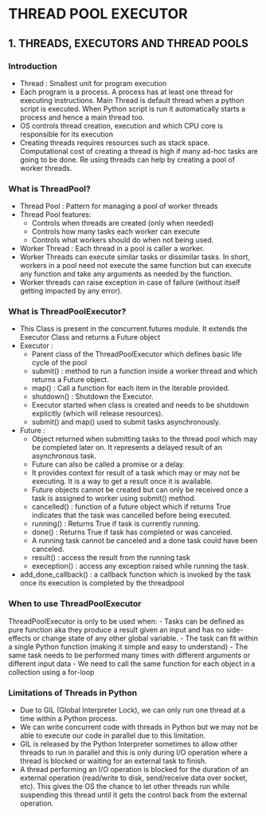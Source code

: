 # THREAD POOL EXECUTOR

## 1. THREADS, EXECUTORS AND THREAD POOLS

### Introduction

- Thread : Smallest unit for program execution
- Each program is a process. A process has at least one thread for executing instructions. Main Thread is default thread when a python script is executed. When Python script is run it automatically starts a process and hence a main thread too.
- OS controls thread creation, execution and which CPU core is responsible for its execution
- Creating threads requires resources such as stack space. Computational cost of creating a thread is high if many ad-hoc tasks are going to be done. Re using threads can help by creating a pool of worker threads. 

### What is ThreadPool?

- Thread Pool : Pattern for managing a pool of worker threads
- Thread Pool features:
    - Controls when threads are created (only when needed)
    - Controls how many tasks each worker can execute
    - Controls what workers should do when not being used. 
- Worker Thread : Each thread in a pool is caller a worker. 
- Worker Threads can execute similar tasks or dissimilar tasks. In short, workers in a pool need not execute the same function but can execute any function and take any arguments as needed by the function. 
- Worker threads can raise exception in case of failure (without itself getting impacted by any error).

### What is ThreadPoolExecutor?

- This Class is present in the concurrent.futures module. It extends the Executor Class and returns a Future object
- Executor : 
    - Parent class of the ThreadPoolExecutor which defines basic life cycle of the pool
    - submit() : method to run a function inside a worker thread and which returns a Future object.
    - map() : Call a function for each item in the iterable provided. 
    - shutdown() : Shutdown the Executor. 
    - Executor started when class is created and needs to be shutdown explicitly (which will release resources).
    - submit() and map() used to submit tasks asynchronously.
- Future : 
    - Object returned when submitting tasks to the thread pool which may be completed later on. It represents a delayed result of an asynchronous task.
    - Future can also be called a promise or a delay. 
    - It provides context for result of a task which may or may not be executing. It is a way to get a result once it is available. 
    - Future objects cannot be created but can only be received once a task is assigned to worker using submit() method. 
    - cancelled() : function of a future object which if returns True indicates that the task was cancelled before being executed. 
    - running() : Returns True if task is currently running. 
    - done() : Returns True if task has completed or was canceled. 
    - A running task cannot be canceled and a done task could have been canceled. 
    - result() : access the result from the running task
    - exeception() : access any exception raised while running the task. 
- add_done_callback() : a callback function which is invoked by the task once its execution is completed by the threadpool

### When to use ThreadPoolExecutor

ThreadPoolExecutor is only to be used when:
    - Tasks can be defined as pure function aka they produce a result given an input and has no side-effects or change state of any other global variable.
    - The task can fit within a single Python function (making it simple and easy to understand)
    - The same task needs to be performed many times with different arguments or different input data
    - We need to call the same function for each object in a collection using a for-loop

### Limitations of Threads in Python

- Due to GIL (Global Interpreter Lock), we can only run one thread at a time within a Python process. 
- We can write concurrent code with threads in Python but we may not be able to execute our code in parallel due to this limitation.
- GIL is released by the Python Interpreter sometimes to allow other threads to run in parallel and this is only during I/O operation where a thread is blocked or waiting for an external task to finish.
- A thread performing an I/O operation is blocked for the duration of an external operation (read/write to disk, send/receive data over socket, etc). This gives the OS the chance to let other threads run while suspending this thread until it gets the control back from the external operation.


